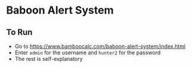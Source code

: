 # Baboon Alert System
## To Run
* Go to https://www.bamboocalc.com/baboon-alert-system/index.html
* Enter ```admin``` for the username and ```hunter2``` for the password
* The rest is self-explanatory
